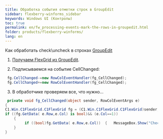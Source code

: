 ```yaml
---
title: Обработка события отметки строк в GroupEdit
sidebar: flexberry-winforms_sidebar
keywords: Windows UI (Контролы)
toc: true
permalink: en/fw_processing-events-mark-the-rows-in-groupedit.html
folder: products/flexberry-winforms/
lang: en
---
```


Как обработать check\uncheck в строках [GroupEdit](fw_group-edit.html)
1. [Получаем FlexGrid из GroupEdit](fw_flex-grid.html). 
 
2. Подписываемся на событие  CellChanged:

```csharp
 fg.CellChanged-=new RowColEventHandler(fg_CellChanged); 
 fg.CellChanged+=new RowColEventHandler(fg_CellChanged); 
```

3. В обработчике проверяем все, что нужно... 

```csharp
 private void fg_CellChanged(object sender, RowColEventArgs e)
{ 
C1.Win.C1FlexGrid.C1FlexGrid fg = (C1.Win.C1FlexGrid.C1FlexGrid)sender; 
if ((fg.GetData( e.Row,e.Col) is bool)&& (e.Col==1)) 
    { 
         if ((bool)fg.GetData( e.Row,e.Col))  {   MessageBox.Show("Checked!");    }  else   {   MessageBox.Show("UnChecked!");    } 
    }
}
```